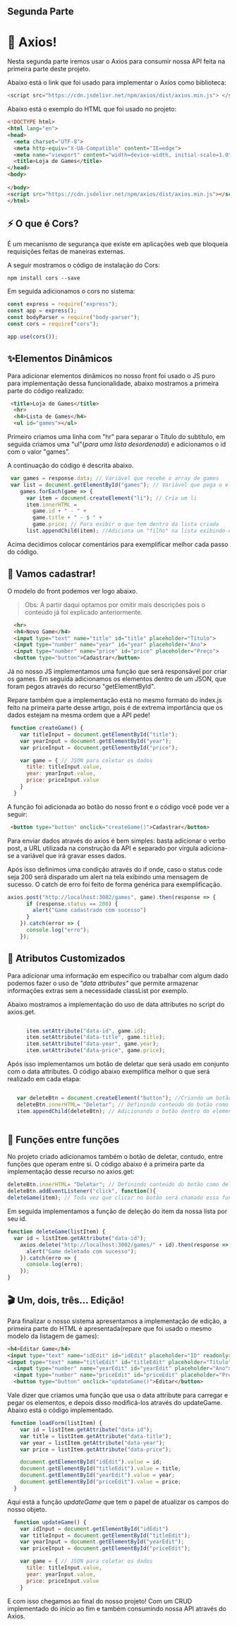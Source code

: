 ## Segunda Parte

# 🔮 Axios!

Nesta segunda parte iremos usar o Axios para consumir nossa API feita na primeira parte deste projeto.

Abaixo está o link que foi usado para implementar o Axios como biblioteca: 

```js
<script src="https://cdn.jsdelivr.net/npm/axios/dist/axios.min.js"> </script>
```

Abaixo está o exemplo do HTML que foi usado no projeto:

```html
<!DOCTYPE html>
<html lang="en">
<head>
  <meta charset="UTF-8">
  <meta http-equiv="X-UA-Compatible" content="IE=edge">
  <meta name="viewport" content="width=device-width, initial-scale=1.0">
  <title>Loja de Games</title>
</head>
<body>
  
</body>
<script src="https://cdn.jsdelivr.net/npm/axios/dist/axios.min.js"></script>
</html>
```

##  ⚡ O que é Cors?

É um mecanismo de segurança que existe em aplicações web que bloqueia requisições feitas de maneiras externas.

A seguir mostramos o código de instalação do Cors:

```
npm install cors --save
```

Em seguida adicionamos o cors no sistema:

```js
const express = require("express");
const app = express();
const bodyParser = require("body-parser");
const cors = require("cors");

app.use(cors());

```

## ✨Elementos Dinâmicos

Para adicionar elementos dinâmicos no nosso front foi usado o JS puro para implementação dessa funcionalidade, abaixo mostramos a primeira parte do código realizado:

```html
 <title>Loja de Games</title>
  <hr>
  <h4>Lista de Games</h4>
  <ul id="games"></ul>
```

Primeiro criamos uma linha com "hr" para separar o Título do subtítulo, em seguida criamos uma "ul"(*para uma lista desordenada*) e adicionamos o id com o valor "games".

A continuação do código é descrita abaixo.

```js
 var games = response.data; // Variável que recebe o array de games
 var list = document.getElementById("games"); // Variável que pega o elemento pelo Id
    games.forEach(game => {
      var item = document.createElement("li"); // Cria um li
      item.innerHTML =
        game.id + " - " +
        game.title + " - $ " +
        game.price; // Para exibir o que tem dentro da lista criada
      list.appendChild(item); //Adiciona um "filho" na lista exibindo-os
```

Acima decidimos colocar comentários para exemplificar melhor cada passo do código.



## 📝 Vamos cadastrar!

O modelo do front podemos ver logo abaixo. 

> Obs: A partir daqui optamos por omitir mais descrições pois o conteúdo já foi explicado anteriormente.

```html
  <hr>
  <h4>Novo Game</h4>
  <input type="text" name="title" id="title" placeholder="Título">
  <input type="number" name="year" id="year" placeholder="Ano">
  <input type="number" name="price" id="price" placeholder="Preço">
  <button type="button">Cadastrar</button>
```

Já no nosso JS implementamos uma função que será responsável por criar os games. Em seguida adicionamos os elementos dentro de um JSON, que foram pegos através do recurso "getElementById".

 Repare também que a implementação está no mesmo formato do index.js feito na primeira parte desse artigo, pois é de extrema importância que os dados estejam na mesma ordem que a API pede!

```js
 function createGame() {
    var titleInput = document.getElementById("title");
    var yearInput = document.getElementById("year");
    var priceInput = document.getElementById("price");

    var game = { // JSON para coletar os dados
      title: titleInput.value,
      year: yearInput.value,
      price: priceInput.value
    }
  }
```

A função foi adicionada ao botão do nosso front e o código você pode ver a seguir:

```html
 <button type="button" onclick="createGame()">Cadastrar</button>
```

Para enviar dados através do axios é bem simples: basta adicionar o verbo post, a URL utilizada na construção da API e separado por vírgula adiciona-se a variável que irá gravar esses dados.

Após isso definimos uma condição através do if onde, caso o status code seja 200 será disparado um alert na tela exibindo uma mensagem de sucesso. O catch de erro foi feito de forma genérica para exemplificação.

```js
axios.post("http://localhost:3002/games", game).then(response => {
      if (response.status == 200) {
        alert("Game cadastrado com sucesso")
      }
    }).catch(error => {
      console.log("erro");
    });
```

## 🧩 Atributos Customizados

Para adicionar uma informação em específico ou trabalhar com algum dado podemos fazer o uso de *"data attributes"*  que permite armazenar informações extras sem a necessidade classList por exemplo.

Abaixo mostramos a implementação do uso de data attributes no script do axios.get.

```js

      item.setAttribute("data-id", game.id);
      item.setAttribute("data-title", game.title);
      item.setAttribute("data-year", game.year);
      item.setAttribute("data-price", game.price);

```

Após isso implementamos um botão de deletar que será usado em conjunto com o data attributes. O código abaixo exemplifica melhor o que será realizado em cada etapa:

```js

   var deleteBtn = document.createElement("button"); //Criando um botão
   deleteBtn.innerHTML= "Deletar"; // Definindo conteúdo do botão como deletar
   item.appendChild(deleteBtn); // Adicionando o botão dentro do elemento da lista
        
```

## 🔢 Funções  entre  funções

No projeto criado adicionamos também o botão de deletar, contudo, entre funções que operam entre si. O código abaixo é a primeira parte da  implementação desse recurso no axios.get:

```js
deleteBtn.innerHTML= "Deletar"; // Definindo conteúdo do botão como deletar
deleteBtn.addEventListener("click", function(){
deleteGame(item); // Toda vez que clicar no botão será chamado essa função
```

Em seguida implementamos a função de deleção do item da nossa lista por seu id.

```js
function deleteGame(listItem) {
  var id = listItem.getAttribute("data-id");
    axios.delete("http://localhost:3002/games/" + id).then(response => {
      alert("Game deletado com sucesso");
    }).catch(erro => {
      console.log(erro);
    });
}
```

## 🎬 Um, dois, três... Edição!

Para finalizar o nosso sistema apresentamos a implementação de edição, a primeira parte do HTML é apresentada(repare que foi usado o mesmo modelo da listagem de games):

```html
<h4>Editar Game</h4>
<input type="text" name="idEdit" id="idEdit" placeholder="ID" readonly><br>
<input type="text" name="titleEdit" id="titleEdit" placeholder="Título"><br>
  <input type="number" name="yearEdit" id="yearEdit" placeholder="Ano"><br>
  <input type="number" name="priceEdit" id="priceEdit" placeholder="Preço"><br>
  <button type="button" onclick="updateGame()">Editar</button>
```

Vale dizer que criamos uma função que usa o data attribute para carregar e pegar os elementos, e depois disso modificá-los através do updateGame. Abaixo está o código implementado.

```js
 function loadForm(listItem) {
    var id = listItem.getAttribute("data-id");
    var title = listItem.getAttribute("data-title");
    var year = listItem.getAttribute("data-year");
    var price = listItem.getAttribute("data-price");

    document.getElementById("idEdit").value = id;
    document.getElementById("titleEdit").value = title;
    document.getElementById("yearEdit").value = year;
    document.getElementById("priceEdit").value = price;
  }
```

Aqui está a função *updateGame* que tem o papel de atualizar os campos do nosso objeto.

```js
  function updateGame() {
    var idInput = document.getElementById("idEdit")
    var titleInput = document.getElementById("titleEdit");
    var yearInput = document.getElementById("yearEdit");
    var priceInput = document.getElementById("priceEdit");

    var game = { // JSON para coletar os dados
      title: titleInput.value,
      year: yearInput.value,
      price: priceInput.value
    }

```

E com isso chegamos ao final do nosso projeto! Com um CRUD implementado do início ao fim e também consumindo nossa API através do Axios. 

